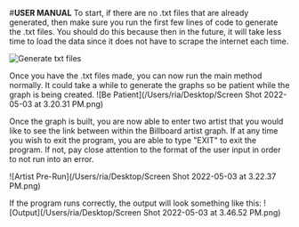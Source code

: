#**USER MANUAL** 
To start, if there are no .txt files that are already generated, then make sure you run 
the first few lines of code to generate the .txt files. You should do this because
then in the future, it will take less time to load the data since it does not have to scrape
the internet each time. 

![Generate txt files](/Users/ria/Desktop/screenshot1.png)

Once you have the .txt files made, you can now run the main method normally. It
could take a while to generate the graphs so be patient while 
the graph is being created. 
 ![Be Patient](/Users/ria/Desktop/Screen Shot 2022-05-03 at 3.20.31 PM.png)
 
 Once the graph is built, you are now able to enter two artist that you would like to see 
 the link between within the Billboard artist graph. If at any time you wish to exit the program,
 you are able to type "EXIT" to exit the program. If not, pay close attention to the format of the user input 
 in order to not run into an error. 
 
  ![Artist Pre-Run](/Users/ria/Desktop/Screen Shot 2022-05-03 at 3.22.37 PM.png)
 
If the program runs correctly, the output will look something like this:
 ![Output](/Users/ria/Desktop/Screen Shot 2022-05-03 at 3.46.52 PM.png)